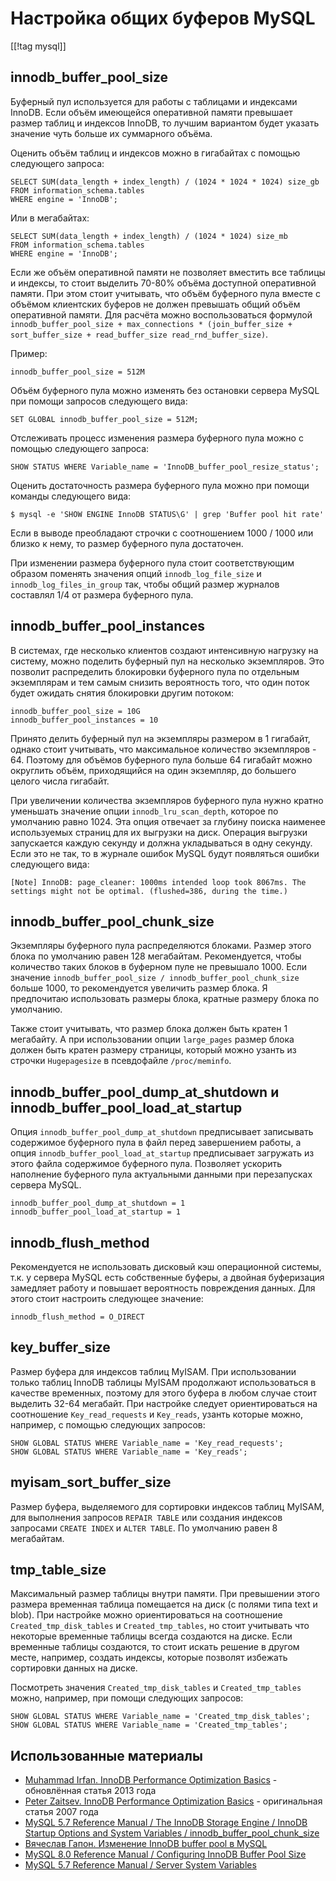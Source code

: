 Настройка общих буферов MySQL
=============================

[[!tag mysql]]

innodb_buffer_pool_size
-----------------------

Буферный пул используется для работы с таблицами и индексами InnoDB. Если объём имеющейся оперативной памяти превышает размер таблиц и индексов InnoDB, то лучшим вариантом будет указать значение чуть больше их суммарного объёма.

Оценить объём таблиц и индексов можно в гигабайтах с помощью следующего запроса:

    SELECT SUM(data_length + index_length) / (1024 * 1024 * 1024) size_gb
    FROM information_schema.tables
    WHERE engine = 'InnoDB';

Или в мегабайтах:

    SELECT SUM(data_length + index_length) / (1024 * 1024) size_mb
    FROM information_schema.tables
    WHERE engine = 'InnoDB';

Если же объём оперативной памяти не позволяет вместить все таблицы и индексы, то стоит выделить 70-80% объёма доступной оперативной памяти. При этом стоит учитывать, что объём буферного пула вместе с объёмом клиентских буферов не должен превышать общий объём оперативной памяти. Для расчёта можно воспользоваться формулой `innodb_buffer_pool_size + max_connections * (join_buffer_size + sort_buffer_size + read_buffer_size read_rnd_buffer_size)`.

Пример:

    innodb_buffer_pool_size = 512M

Объём буферного пула можно изменять без остановки сервера MySQL при помощи запросов следующего вида:

    SET GLOBAL innodb_buffer_pool_size = 512M;

Отслеживать процесс изменения размера буферного пула можно с помощью следующего запроса:

    SHOW STATUS WHERE Variable_name = 'InnoDB_buffer_pool_resize_status';

Оценить достаточность размера буферного пула можно при помощи команды следующего вида:

    $ mysql -e 'SHOW ENGINE InnoDB STATUS\G' | grep 'Buffer pool hit rate'

Если в выводе преобладают строчки с соотношением 1000 / 1000 или близко к нему, то размер буферного пула достаточен.

При изменении размера буферного пула стоит соответствующим образом поменять значения опций `innodb_log_file_size` и `innodb_log_files_in_group` так, чтобы общий размер журналов составлял 1/4 от размера буферного пула.

innodb_buffer_pool_instances
----------------------------

В системах, где несколько клиентов создают интенсивную нагрузку на систему, можно поделить буферный пул на несколько экземпляров. Это позволит распределить блокировки буферного пула по отдельным экземплярам и тем самым снизить вероятность того, что один поток будет ожидать снятия блокировки другим потоком:

    innodb_buffer_pool_size = 10G
    innodb_buffer_pool_instances = 10

Принято делить буферный пул на экземпляры размером в 1 гигабайт, однако стоит учитывать, что максимальное количество экземпляров - 64. Поэтому для объёмов буферного пула больше 64 гигабайт можно округлить объём, приходящийся на один экземпляр, до большего целого числа гигабайт.

При увеличении количества экземпляров буферного пула нужно кратно уменьшать значение опции `innodb_lru_scan_depth`, которое по умолчанию равно 1024. Эта опция отвечает за глубину поиска наименее используемых страниц для их выгрузки на диск. Операция выгрузки запускается каждую секунду и должна укладываться в одну секунду. Если это не так, то в журнале ошибок MySQL будут появляться ошибки следующего вида:

    [Note] InnoDB: page_cleaner: 1000ms intended loop took 8067ms. The settings might not be optimal. (flushed=386, during the time.)

innodb_buffer_pool_chunk_size
-----------------------------

Экземпляры буферного пула распределяются блоками. Размер этого блока по умолчанию равен 128 мегабайтам. Рекомендуется, чтобы количество таких блоков в буферном пуле не превышало 1000. Если значение `innodb_buffer_pool_size / innodb_buffer_pool_chunk_size` больше 1000, то рекомендуется увеличить размер блока. Я предпочитаю использовать размеры блока, кратные размеру блока по умолчанию.

Также стоит учитывать, что размер блока должен быть кратен 1 мегабайту. А при использовании опции `large_pages` размер блока должен быть кратен размеру страницы, который можно узанть из строчки `Hugepagesize` в псевдофайле `/proc/meminfo`.

innodb_buffer_pool_dump_at_shutdown и innodb_buffer_pool_load_at_startup
------------------------------------------------------------------------

Опция `innodb_buffer_pool_dump_at_shutdown` предписывает записывать содержимое буферного пула в файл перед завершением работы, а опция `innodb_buffer_pool_load_at_startup` предписывает загружать из этого файла содержимое буферного пула. Позволяет ускорить наполнение буферного пула актуальными данными при перезапусках сервера MySQL.

    innodb_buffer_pool_dump_at_shutdown = 1
    innodb_buffer_pool_load_at_startup = 1

innodb_flush_method
-------------------

Рекомендуется не использовать дисковый кэш операционной системы, т.к. у сервера MySQL есть собственные буферы, а двойная буферизация замедляет работу и повышает вероятность повреждения данных. Для этого стоит настроить следующее значение:

    innodb_flush_method = O_DIRECT

key_buffer_size
---------------

Размер буфера для индексов таблиц MyISAM. При использовании только таблиц InnoDB таблицы MyISAM продолжают использоваться в качестве временных, поэтому для этого буфера в любом случае стоит выделить 32-64 мегабайт. При настройке следует ориентироваться на соотношение `Кey_read_requests` и `Кey_reads`, узанть которые можно, например, с помощью следующих запросов:

    SHOW GLOBAL STATUS WHERE Variable_name = 'Key_read_requests';
    SHOW GLOBAL STATUS WHERE Variable_name = 'Key_reads';

myisam_sort_buffer_size
-----------------------

Размер буфера, выделяемого для сортировки индексов таблиц MyISAM, для выполнения запросов `REPAIR TABLE` или создания индексов запросами `CREATE INDEX` и `ALTER TABLE`. По умолчанию равен 8 мегабайтам.

tmp_table_size
--------------

Максимальный размер таблицы внутри памяти. При превышении этого размера временная таблица помещается на диск (с полями типа text и blob). При настройке можно ориентироваться на соотношение `Created_tmp_disk_tables` и `Created_tmp_tables`, но стоит учитывать что некоторые временные таблицы всегда создаются на диске. Если временные таблицы создаются, то стоит искать решение в другом месте, например, создать индексы, которые позволят избежать сортировки данных на диске.

Посмотреть значения `Created_tmp_disk_tables` и `Created_tmp_tables` можно, например, при помощи следующих запросов:

    SHOW GLOBAL STATUS WHERE Variable_name = 'Created_tmp_disk_tables';
    SHOW GLOBAL STATUS WHERE Variable_name = 'Created_tmp_tables';

Использованные материалы
------------------------

* [Muhammad Irfan. InnoDB Performance Optimization Basics](https://www.percona.com/blog/2013/09/20/innodb-performance-optimization-basics-updated/) - обновлённая статья 2013 года
* [Peter Zaitsev. InnoDB Performance Optimization Basics](https://www.percona.com/blog/2007/11/01/innodb-performance-optimization-basics/) - оригинальная статья 2007 года
* [MySQL 5.7 Reference Manual  /  The InnoDB Storage Engine  /  InnoDB Startup Options and System Variables / innodb_buffer_pool_chunk_size](https://dev.mysql.com/doc/refman/5.7/en/innodb-parameters.html#sysvar_innodb_buffer_pool_chunk_size)
* [Вячеслав Гапон. Изменение InnoDB buffer pool в MySQL](https://ixnfo.com/innodb-buffer-pool-size.html)
* [MySQL 8.0 Reference Manual / Configuring InnoDB Buffer Pool Size](https://dev.mysql.com/doc/refman/8.0/en/innodb-buffer-pool-resize.html)
* [MySQL 5.7 Reference Manual / Server System Variables](https://dev.mysql.com/doc/refman/5.7/en/server-system-variables.html)
